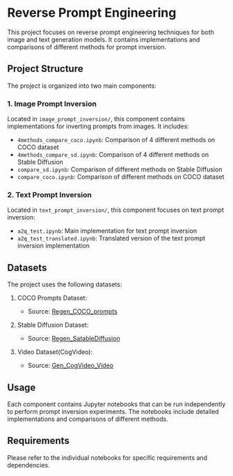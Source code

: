 # Reverse Prompt Engineering

This project focuses on reverse prompt engineering techniques for both image and text generation models. It contains implementations and comparisons of different methods for prompt inversion.

## Project Structure

The project is organized into two main components:

### 1. Image Prompt Inversion
Located in `image_prompt_inversion/`, this component contains implementations for inverting prompts from images. It includes:

- `4methods_compare_coco.ipynb`: Comparison of 4 different methods on COCO dataset
- `4methods_compare_sd.ipynb`: Comparison of 4 different methods on Stable Diffusion
- `compare_sd.ipynb`: Comparison of different methods on Stable Diffusion
- `compare_coco.ipynb`: Comparison of different methods on COCO dataset

### 2. Text Prompt Inversion
Located in `text_prompt_inversion/`, this component focuses on text prompt inversion:

- `a2q_test.ipynb`: Main implementation for text prompt inversion
- `a2q_test_translated.ipynb`: Translated version of the text prompt inversion implementation

## Datasets

The project uses the following datasets:

1. COCO Prompts Dataset:
   - Source: [Regen_COCO_prompts](https://huggingface.co/datasets/cyprivlab/Regen_COCO_prompts)

2. Stable Diffusion Dataset:
   - Source: [Regen_SatableDiffusion](https://huggingface.co/datasets/cyprivlab/Regen_SatableDiffusion)

3. Video Dataset(CogVideo):
   - Source: [Gen_CogVideo_Video](https://huggingface.co/datasets/WenhaoWang/VidProM/resolve/main/example/cog_videos_example.tar)

## Usage

Each component contains Jupyter notebooks that can be run independently to perform prompt inversion experiments. The notebooks include detailed implementations and comparisons of different methods.

## Requirements

Please refer to the individual notebooks for specific requirements and dependencies.
